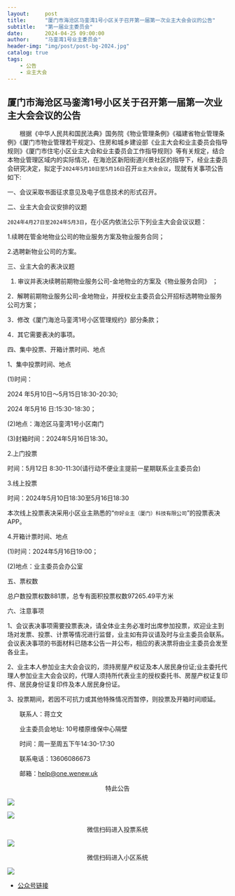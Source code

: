 ```yaml
---
layout:     post
title:      "厦门市海沧区马銮湾1号小区关于召开第一届第一次业主大会会议的公告"
subtitle:   "第一届业主委员会"
date:       2024-04-25 09:00:00
author:     "马銮湾1号业主委员会"
header-img: "img/post/post-bg-2024.jpg"
catalog: true
tags:
    - 公告
    - 业主大会
---
```




## 厦门市海沧区马銮湾1号小区关于召开第一届第一次业主大会会议的公告

&emsp;&emsp;根据《中华人民共和国民法典》国务院《物业管理条例》《福建省物业管理条例》《厦门市物业管理若干规定》、住房和城乡建设部《业主大会和业主委员会指导规则》《厦门市住宅小区业主大会和业主委员会工作指导规则》等有关规定，结合本物业管理区域内的实际情况，在海沧区新阳街道兴景社区的指导下，经业主委员会研究决定，拟定于`2024年5月10日至5月16日`召开`业主大会会议`，现就有关事项公告如下:

一、会议采取书面征求意见及电子信息技术的形式召开。

二、业主大会会议安排的议题

`2024年4月27日至2024年5月3日`，在小区内依法公示下列业主大会会议议题：

1.续聘在管金地物业公司的物业服务方案及物业服务合同；

2.选聘新物业公司的方案。

三、业主大会的表决议题 

1. 审议并表决续聘前期物业服务公司-金地物业的方案及《物业服务合同》 ； 

2．解聘前期物业服务公司-金地物业，并授权业主委员会公开招标选聘物业服务公司方案；

3．修改《厦门海沧马銮湾1号小区管理规约》部分条款；

4．其它需要表决的事项。

四、集中投票、开箱计票时间、地点 

1、集中投票时间、地点 

(1)时间：

2024 年5月10日～5月15日18:30-20:30;

2024 年5月16 日:15:30-18:30； 

(2)地点：海沧区马銮湾1号小区南门 

(3)封箱时间：2024年5月16日18:30。 

2.上门投票 

时间：5月12日 8:30-11:30(请行动不便业主提前一星期联系业主委员会) 

3.线上投票 

时间：2024年5月10日18:30至5月16日18:30 

本次线上投票表决采用小区业主熟悉的“`你好业主（厦门）科技有限公司`”的投票表决APP。 

4.开箱计票时间、地点 

(1)时间：2024年5月16日19:00；

(2)地点：业主委员会办公室

五、票权数

总户数投票权数881票，总专有面积投票权数97265.49平方米

六、注意事项

1、会议表决事项需要投票表决，请全体业主务必准时出席参加投票，欢迎业主到场对发票、投票、计票等情况进行监督，业主如有异议请及时与业主委员会联系。会议表决事项的书面材料已随本公告一并公布，相应的表决票将由业主委员会发至各业主。

2、业主本人参加业主大会会议的，须持房屋产权证及本人居民身份证;业主委托代理人参加业主大会会议的，代理人须持所代表业主的授权委托书、房屋产权证复印件、居民身份证复印件及本人居民身份证。

3、投票期间，若因不可抗力或其他特殊情况而暂停，则投票及开箱时间顺延。



&emsp;&emsp;联系人：蒋立文     

&emsp;&emsp;业主委员会地址: 10号楼原维保中心隔壁

&emsp;&emsp;时间：周一至周五下午14:30-17:30

&emsp;&emsp;联系电话：13606086673

&emsp;&emsp;邮箱：help@one.wenew.uk

<center>特此公告</center>

![](\img\in-post\2024-4-25-公告盖章.jpg)

![](\img\in-post\2024-4-25-公告实景.jpg)

<center>微信扫码进入投票系统</center>

![](\img\in-post\你好业主.jpg)

<center>微信扫码进入小区系统</center>

![](\img\in-post\蜂窝智家.jpg)

- [公众号链接](https://mp.weixin.qq.com/s/fh6AHXKUwbLLnJQljpuvQg)

